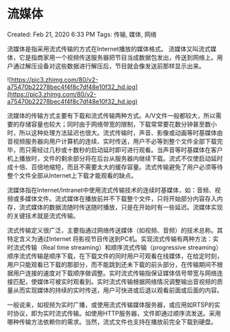 # 流媒体

Created: Feb 21, 2020 6:33 PM
Tags: 传输, 媒体, 网络

流媒体是指采用流式传输的方式在Internet播放的媒体格式。 流媒体又叫流式媒体，它是指商家用一个视频传送服务器把节目当成数据包发出，传送到网络上。用户通过解压设备对这些数据进行解压后，节目就会像发送前那样显示出来。

![https://pic3.zhimg.com/80/v2-a75470b22278bec4f4f8c7df48e10f32_hd.jpg](https://pic3.zhimg.com/80/v2-a75470b22278bec4f4f8c7df48e10f32_hd.jpg)

流媒体的传输方式主要有下载和流式传输两种方式。A/V文件一般都较大，所以需要的存储容量也较大；同时由于网络带宽的限制，下载常常要花数分钟甚至数小时，所以这种处理方法延迟也很大。流式传输时，声音、影像或动画等时基媒体由音视频服务器向用户计算机的连续、实时传送，用户不必等到整个文件全部下载完毕，而只需经过几秒或十数秒的启动延时即可进行观看。当声音等时基媒体在客户机上播放时，文件的剩余部分将在后台从服务器内继续下载。流式不仅使启动延时成十倍、百倍地缩短，而且不需要太大的缓存容量。流式传输避免了用户必须等待整个文件全部从Internet上下载才能观看的缺点。

流媒体指在Internet/Intranet中使用流式传输技术的连续时基媒体，如：音频、视频或多媒体文件。流式媒体在播放前并不下载整个文件，只将开始部分内容存入内存，流式媒体的数据流随时传送随时播放，只是在开始时有一些延迟。流媒体实现的关键技术就是流式传输。

流式传输定义很广泛，主要指通过网络传送媒体（如视频、音频）的技术总称。其特定含义为通过Internet 将影视节目传送到PC机。实现流式传输有两种方法：实时流式传输（Real time streaming）和顺序流式传输（progressive streaming）顺序流式传输是顺序下载，在下载文件的同时用户可观看在线媒体，在给定时刻，用户只能观看已下载的那部分，而不能跳到还未下载的前头部分，在传输期间不根据用户连接的速度对下载顺序做调整。实时流式传输指保证媒体信号带宽与网络连接匹配，使媒体可被实时观看到。实时流式传输根据网络情况调整输出音视频的质量从而实现媒体的持续的实时传送，用户可快进或后退以观看前面或后面的内容。

一般说来，如视频为实时广播，或使用流式传输媒体服务器，或应用如RTSP的实时协议，即为实时流式传输。如使用HTTP服务器，文件即通过顺序流发送。采用哪种传输方法依赖你的需求。当然，流式文件也支持在播放前完全下载到硬盘。
